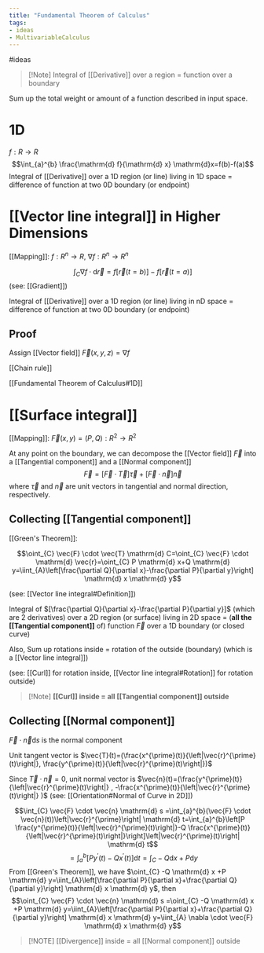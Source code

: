 ```yaml
---
title: "Fundamental Theorem of Calculus"
tags:
- ideas 
- MultivariableCalculus
---
```

#ideas 

> [!Note] Integral of [[Derivative]] over a region = function over a boundary

Sum up the total weight or amount of a function described in input space.

# 1D
$f: R\to R$
$$\int_{a}^{b} \frac{\mathrm{d} f}{\mathrm{d} x} \mathrm{d}x=f(b)-f(a)$$
Integral of [[Derivative]] over a 1D region (or line) living in 1D space = difference of function at two 0D boundary (or endpoint)

# [[Vector line integral]] in Higher Dimensions
[[Mapping]]: $f: R^{n}\to R$, $\nabla{f}:R^{n} \to R^{n}$

$$\int_{C} \nabla f \cdot \mathrm{d} \vec{r}=f[\vec{r}(t=b)]-f[\vec{r}(t=a)]$$
(see: [[Gradient]])

Integral of [[Derivative]] over a 1D region (or line) living in nD space = difference of function at two 0D boundary (or endpoint)
## Proof
Assign [[Vector field]] $\vec{F}(x,y,z)=\nabla{f}$

[[Chain rule]]

[[Fundamental Theorem of Calculus#1D]]

# [[Surface integral]]
[[Mapping]]: $\vec{F}(x,y)=(P,Q): R^{2}\to R^{2}$

At any point on the boundary, we can decompose the [[Vector field]] $\vec{F}$ into a [[Tangential component]] and a [[Normal component]]
$$\vec{F}=[\vec{F}\cdot \vec{T}]\vec{\tau}+[\vec{F}\cdot \vec{n}]\vec{n}$$
where $\vec{\tau}$ and $\vec{n}$ are unit vectors in tangential and normal direction, respectively.
## Collecting [[Tangential component]]

[[Green's Theorem]]: 

$$\oint_{C} \vec{F} \cdot \vec{T} \mathrm{d} C=\oint_{C} \vec{F} \cdot \mathrm{d} \vec{r}=\oint_{C} P \mathrm{d}  x+Q \mathrm{d}  y=\iint_{A}\left[\frac{\partial Q}{\partial x}-\frac{\partial P}{\partial y}\right] \mathrm{d} x \mathrm{d} y$$

(see: [[Vector line integral#Definition]])

Integral of $[\frac{\partial Q}{\partial x}-\frac{\partial P}{\partial y}]$ (which are 2 derivatives) over a 2D region (or surface) living in 2D space = (**all the [[Tangential component]]** of) function $\vec{F}$ over a 1D boundary (or closed curve)

Also, Sum up rotations inside = rotation of the outside (boundary) (which is a [[Vector line integral]])

(see: [[Curl]] for rotation inside, [[Vector line integral#Rotation]] for rotation outside)

> [!Note] **[[Curl]] inside = all [[Tangential component]] outside** 


## Collecting [[Normal component]]
$\vec{F}\cdot \vec{n}\mathrm{d}s$ is the normal component

Unit tangent vector is $\vec{T}(t)=(\frac{x^{\prime}(t)}{\left|\vec{r}^{\prime}(t)\right|}, \frac{y^{\prime}(t)}{\left|\vec{r}^{\prime}(t)\right|})$

Since $\vec{T} \cdot \vec{n}=0$, unit normal vector is $\vec{n}(t)=(\frac{y^{\prime}(t)}{\left|\vec{r}^{\prime}(t)\right|} , -\frac{x^{\prime}(t)}{\left|\vec{r}^{\prime}(t)\right|} )$ (see: [[Orientation#Normal of Curve in 2D]])

$$\int_{C} \vec{F} \cdot \vec{n} \mathrm{d} s =\int_{a}^{b}(\vec{F} \cdot \vec{n}(t))\left|\vec{r}^{\prime}\right| \mathrm{d} t=\int_{a}^{b}\left[P \frac{y^{\prime}(t)}{\left|\vec{r}^{\prime}(t)\right|}-Q \frac{x^{\prime}(t)}{\left|\vec{r}^{\prime}(t)\right|}\right]\left|\vec{r}^{\prime}(t)\right| \mathrm{d} t$$
$$=\int_{a}^{b}\left[P y^{\prime}(t)-Q x^{\prime}(t)\right] \mathrm{d} t  =\int_{C} -Q \mathrm{d} x +P \mathrm{d} y$$
From [[Green's Theorem]], we have $\oint_{C} -Q \mathrm{d} x +P \mathrm{d} y=\iint_{A}\left[\frac{\partial P}{\partial x}+\frac{\partial Q}{\partial y}\right] \mathrm{d} x \mathrm{d} y$, then
$$\oint_{C} \vec{F} \cdot \vec{n} \mathrm{d} s =\oint_{C} -Q \mathrm{d} x +P \mathrm{d} y=\iint_{A}\left[\frac{\partial P}{\partial x}+\frac{\partial Q}{\partial y}\right] \mathrm{d} x \mathrm{d} y=\iint_{A} \nabla \cdot \vec{F} \mathrm{d} x \mathrm{d} y$$

> [!NOTE] [[Divergence]] inside = all [[Normal component]] outside
